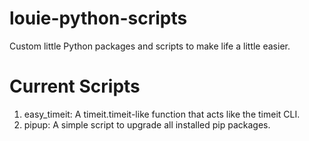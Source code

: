 # louie-python-scripts
Custom little Python packages and scripts to make life a little easier. 

# Current Scripts
  1. easy_timeit: A timeit.timeit-like function that acts like the timeit CLI.
  2. pipup: A simple script to upgrade all installed pip packages.